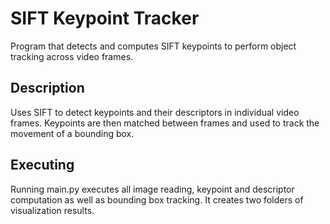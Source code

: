 # SIFT Keypoint Tracker
Program that detects and computes SIFT keypoints to perform object tracking across video frames. 

## Description
Uses SIFT to detect keypoints and their descriptors in individual video frames. Keypoints are then matched between frames and used to track the movement of a bounding box. 

## Executing
Running main.py executes all image reading, keypoint and descriptor computation as well as bounding box tracking. It creates two folders of visualization results. 
